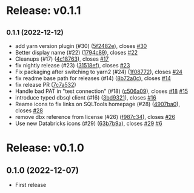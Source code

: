 # Release: v0.1.1

## <small>0.1.1 (2022-12-12)</small>

-   add yarn version plugin (#30) ([5f2482e](https://github.com/databricks/sqltools-databricks-driver/commit/5f2482e)), closes [#30](https://github.com/databricks/sqltools-databricks-driver/issues/30)
-   Better display name (#22) ([1794c89](https://github.com/databricks/sqltools-databricks-driver/commit/1794c89)), closes [#22](https://github.com/databricks/sqltools-databricks-driver/issues/22)
-   Cleanups (#17) ([4c18763](https://github.com/databricks/sqltools-databricks-driver/commit/4c18763)), closes [#17](https://github.com/databricks/sqltools-databricks-driver/issues/17)
-   fix nightly release (#23) ([31518ef](https://github.com/databricks/sqltools-databricks-driver/commit/31518ef)), closes [#23](https://github.com/databricks/sqltools-databricks-driver/issues/23)
-   Fix packaging after switching to yarn2 (#24) ([1f08772](https://github.com/databricks/sqltools-databricks-driver/commit/1f08772)), closes [#24](https://github.com/databricks/sqltools-databricks-driver/issues/24)
-   fix readme base path for releases (#14) ([8b72a0c](https://github.com/databricks/sqltools-databricks-driver/commit/8b72a0c)), closes [#14](https://github.com/databricks/sqltools-databricks-driver/issues/14)
-   fix release PR ([7c7a532](https://github.com/databricks/sqltools-databricks-driver/commit/7c7a532))
-   Handle bad PAT in "test connection" (#18) ([c506a09](https://github.com/databricks/sqltools-databricks-driver/commit/c506a09)), closes [#18](https://github.com/databricks/sqltools-databricks-driver/issues/18) [#15](https://github.com/databricks/sqltools-databricks-driver/issues/15)
-   introduce typed dbsql client (#16) ([3bd9321](https://github.com/databricks/sqltools-databricks-driver/commit/3bd9321)), closes [#16](https://github.com/databricks/sqltools-databricks-driver/issues/16)
-   Reame icons to fix links on SQLTools homepage (#28) ([4907ba0](https://github.com/databricks/sqltools-databricks-driver/commit/4907ba0)), closes [#28](https://github.com/databricks/sqltools-databricks-driver/issues/28)
-   remove dbx reference from license (#26) ([f987c34](https://github.com/databricks/sqltools-databricks-driver/commit/f987c34)), closes [#26](https://github.com/databricks/sqltools-databricks-driver/issues/26)
-   Use new Databricks icons (#29) ([63b7b9a](https://github.com/databricks/sqltools-databricks-driver/commit/63b7b9a)), closes [#29](https://github.com/databricks/sqltools-databricks-driver/issues/29) [#6](https://github.com/databricks/sqltools-databricks-driver/issues/6)

# Release: v0.1.0

## 0.1.0 (2022-12-07)

-   First release
